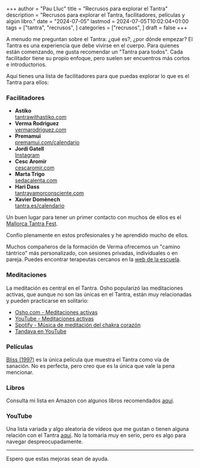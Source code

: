 +++
author = "Pau Lluc"
title = "Recrusos para explorar el Tantra"
description = "Recrusos para explorar el Tantra, facilitadores, películas y algún libro."
date = "2024-07-05"
lastmod = 2024-07-05T10:02:04+01:00
tags = ["tantra", "recrusos", ]
categories = ["recrusos", ]
draft = false
+++

A menudo me preguntan sobre el Tantra: ¿qué es?, ¿por dónde empezar? El Tantra es una experiencia que debe vivirse en el cuerpo. Para quienes están comenzando, me gusta recomendar un "Tantra para todos". Cada facilitador tiene su propio enfoque, pero suelen ser encuentros más cortos e introductorios.

Aquí tienes una lista de facilitadores para que puedas explorar lo que es el Tantra para ellos:

### Facilitadores

- **Astiko**  
  [tantrawithastiko.com](https://tantrawithastiko.com/)
- **Verma Rodriguez**  
  [vermarodriguez.com](https://vermarodriguez.com/)
- **Premamui**  
  [premamui.com/calendario](https://premamui.com/calendario/)
- **Jordi Gatell**  
  [Instagram](https://www.instagram.com/tantraconjordigatell/)
- **Cesc Aromir**  
  [cescaromir.com](https://www.cescaromir.com/)
- **Marta Trigo**  
  [sedacalenta.com](https://www.sedacalenta.com/)
- **Hari Dass**  
  [tantrayamorconsciente.com](https://tantrayamorconsciente.com/)
- **Xavier Domènech**  
  [tantra.es/calendario](https://tantra.es/calendario/)

Un buen lugar para tener un primer contacto con muchos de ellos es el [Mallorca Tantra Fest](https://mallorcatantrafest.com/).

Confío plenamente en estos profesionales y he aprendido mucho de ellos.

Muchos compañeros de la formación de Verma ofrecemos un "camino tántrico" más personalizado, con sesiones privadas, individuales o en pareja. Puedes encontrar terapeutas cercanos en la [web de la escuela](https://escueladaya.com/terapeutas/).

### Meditaciones

La meditación es central en el Tantra. Osho popularizó las meditaciones activas, que aunque no son las únicas en el Tantra, están muy relacionadas y pueden practicarse en solitario:

- [Osho.com - Meditaciones activas](https://www.osho.com/es/meditation/osho-active-meditations/introduction)
- [YouTube - Meditaciones activas](https://youtube.com/playlist?list=PLDtuqx9znDF_fcYu5xUuNktymiIaC7THF)
- [Spotify - Música de meditación del chakra corazón](https://open.spotify.com/album/3ispYAtud2YDxS9iWwwtS3?si=AsL1vw0WQ7KmsKI8qVigpA)
- [Tandava en YouTube](https://youtube.com/playlist?list=PLDtuqx9znDF_7Noe_wIIE1ZWnfzK62zaY)

### Películas

[Bliss (1997)](https://www.imdb.com/title/tt0118742/) es la única película que muestra el Tantra como vía de sanación. No es perfecta, pero creo que es la única que vale la pena mencionar.

### Libros

Consulta mi lista en Amazon con algunos libros recomendados [aquí](https://www.amazon.es/hz/wishlist/ls/3TW5FP24SOTL7?ref_=wl_share).

### YouTube

Una lista variada y algo aleatoria de vídeos que me gustan o tienen alguna relación con el Tantra [aquí](https://youtube.com/playlist?list=PLDtuqx9znDF_CQ9s-PlKRlROwcS1VUPxq). No la tomaría muy en serio, pero es algo para navegar despreocupadamente.

---

Espero que estas mejoras sean de ayuda.